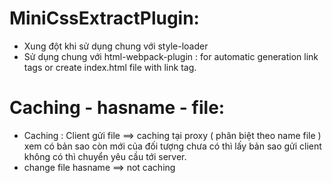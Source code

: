 # MiniCssExtractPlugin:

- Xung đột khi sử dụng chung với style-loader
- Sử dụng chung với html-webpack-plugin : for automatic generation link tags or create index.html file with link tag.

# Caching - hasname - file:

- Caching : Client gửi file ==> caching tại proxy ( phân biệt theo name file ) xem có bản sao còn mới của đối tượng chưa có thì lấy bản sao gửi client không có thì chuyển yêu cầu tới server.
- change file hasname ==> not caching
